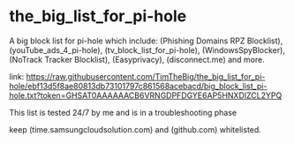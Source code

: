# the_big_list_for_pi-hole
 A big block list for pi-hole which include: (Phishing Domains RPZ Blocklist), (youTube_ads_4_pi-hole), (tv_block_list_for_pi-hole), (WindowsSpyBlocker), (NoTrack Tracker Blocklist), (Easyprivacy), (disconnect.me) and more. 

link:
https://raw.githubusercontent.com/TimTheBig/the_big_list_for_pi-hole/ebf13d5f8ae80813db73101797c861568acebacd/big_block_list_pi-hole.txt?token=GHSAT0AAAAAACB6VRNGDPFDGYE6AP5HNXDIZCL2YPQ

This list is tested 24/7 by me and is in a troubleshooting phase

keep (time.samsungcloudsolution.com) and (github.com) whitelisted.
